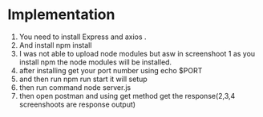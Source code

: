 # Implementation
1) You need to install Express and axios .
2) And install npm install
3) I was not able to upload node modules but asw in screenshoot 1 as you install npm the node modules will be installed.
4) after installing get your port number using echo $PORT
5) and then run  npm run start it will setup
6) then run command node server.js
7) then open postman and using get method get the response(2,3,4 screenshoots are response output)
